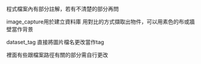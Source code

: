 程式檔案內有部分註解，若有不清楚的部分再問


image_capture用於建立資料庫   用對比的方式擷取出物件，可以用素色的布或牆壁當作背景


dataset_tag 直接將圖片檔名更改當作tag

裡面有些跟檔案路徑有關的部分需自行更改
